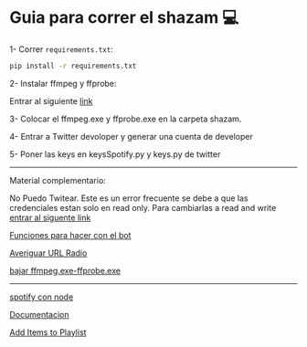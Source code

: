 # Guia para correr el shazam 💻
1- Correr `requirements.txt`:
```bash 
pip install -r requirements.txt
```
2- Instalar ffmpeg y ffprobe:

Entrar al siguiente [link](https://github.com/BtbN/FFmpeg-Builds/releases/download/latest/ffmpeg-master-latest-win64-gpl.zip)

3- Colocar el ffmpeg.exe y ffprobe.exe en la carpeta shazam.

4- Entrar a Twitter devoloper y generar una cuenta de developer

5- Poner las keys en keysSpotify.py y keys.py de twitter

---

Material complementario:

No Puedo Twitear. Este es un error frecuente se debe a que las credenciales estan solo en read only. Para cambiarlas a read and write [entrar al siguente link](https://stackoverflow.com/questions/70769239/how-to-enable-the-post-permission-on-twitter-developer-app)

[Funciones para hacer con el bot](https://dev.to/twitterdev/a-comprehensive-guide-for-using-the-twitter-api-v2-using-tweepy-in-python-15d9)

[Averiguar URL Radio](https://github.com/andreztz/pyradios)

[bajar ffmpeg.exe-ffprobe.exe](https://github.com/BtbN/FFmpeg-Builds/releases/download/latest/ffmpeg-master-latest-win64-gpl.zip)

---

[spotify con node](https://www.youtube.com/watch?v=BxXsxI0ts0o)

[Documentacion](https://developer.spotify.com/documentation/general/guides/working-with-playlists/#reading-a-playlist)

[Add Items to Playlist](https://developer.spotify.com/documentation/web-api/reference/#/operations/add-tracks-to-playlist)